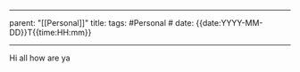 
---
parent: "[[Personal]]"
title: 
tags:
	#Personal
	#
date: {{date:YYYY-MM-DD}}T{{time:HH:mm}}

---

Hi all how are ya
